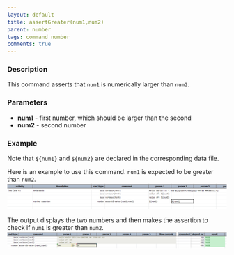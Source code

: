 ```yaml
---
layout: default
title: assertGreater(num1,num2)
parent: number
tags: command number
comments: true
---
```



### Description
This command asserts that `num1` is numerically larger than `num2`.


### Parameters
- **num1** - first number, which should be larger than the second
- **num2** - second number


### Example
Note that `${num1}` and `${num2}` are declared in the corresponding data file.

Here is an example to use this command. `num1` is expected to be greater than `num2`.<br/>
![](image/assertGreater_01.png)

The output displays the two numbers and then makes the assertion to check if `num1` is greater than `num2`.
![](image/assertGreater_02.png)
